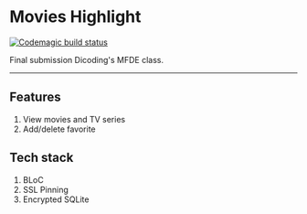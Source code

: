 # Movies Highlight

[![Codemagic build status](https://api.codemagic.io/apps/6814c2eab3c8018f93e2477c/6814c2eab3c8018f93e2477b/status_badge.svg)](https://codemagic.io/app/6814c2eab3c8018f93e2477c/6814c2eab3c8018f93e2477b/latest_build)

Final submission Dicoding's MFDE class.

---

## Features

1. View movies and TV series
2. Add/delete favorite

## Tech stack

1. BLoC
2. SSL Pinning
3. Encrypted SQLite